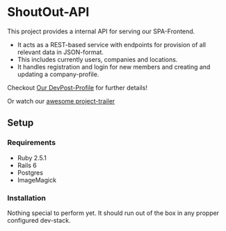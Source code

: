 # ShoutOut-API

This project provides a internal API for serving our SPA-Frontend.
- It acts as a REST-based service with endpoints for provision of all relevant data in JSON-format.
- This includes currently users, companies and locations.
- It handles registration and login for new members and creating and updating a company-profile.

Checkout [Our DevPost-Profile](https://devpost.com/software/0016_lokale-unternehmen_savethekiez-wrey3j) for further details!

Or watch our [awesome project-trailer](https://www.youtube.com/watch?v=WgSPyhn-6Gg&feature=youtu.be)


## Setup

### Requirements
* Ruby 2.5.1
* Rails 6
* Postgres
* ImageMagick

### Installation
Nothing special to perform yet. It should run out of the box in any propper configured dev-stack.
